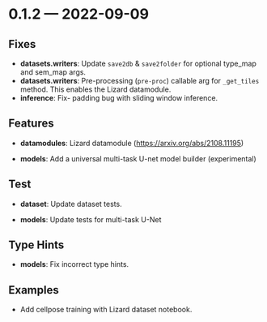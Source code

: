 <a id='changelog-0.1.2'></a>

# 0.1.2 — 2022-09-09

## Fixes

- **datasets.writers**: Update `save2db` & `save2folder` for optional type_map and sem_map args.
- **datasets.writers**: Pre-processing (`pre-proc`) callable arg for `_get_tiles` method. This enables the Lizard datamodule.
- **inference**: Fix- padding bug with sliding window inference.

## Features

- **datamodules**: Lizard datamodule (https://arxiv.org/abs/2108.11195)

- **models**: Add a universal multi-task U-net model builder (experimental)

## Test

- **dataset**: Update dataset tests.

- **models**: Update tests for multi-task U-Net

## Type Hints

- **models**: Fix incorrect type hints.

## Examples

- Add cellpose training with Lizard dataset notebook.
